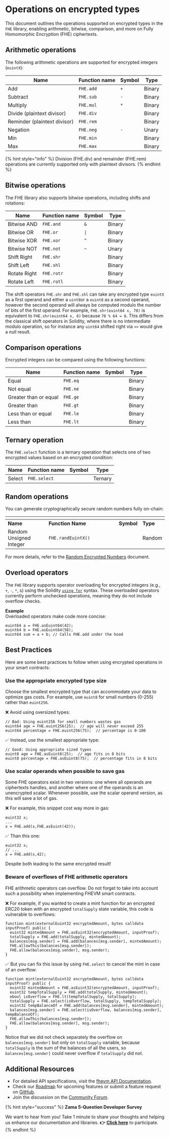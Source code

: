# Operations on encrypted types

This document outlines the operations supported on encrypted types in the `FHE` library, enabling arithmetic, bitwise, comparison, and more on Fully Homomorphic Encryption (FHE) ciphertexts.

## Arithmetic operations

The following arithmetic operations are supported for encrypted integers (`euintX`):

| Name                         | Function name | Symbol | Type   |
| ---------------------------- | ------------- | ------ | ------ |
| Add                          | `FHE.add`     | `+`    | Binary |
| Subtract                     | `FHE.sub`     | `-`    | Binary |
| Multiply                     | `FHE.mul`     | `*`    | Binary |
| Divide (plaintext divisor)   | `FHE.div`     |        | Binary |
| Reminder (plaintext divisor) | `FHE.rem`     |        | Binary |
| Negation                     | `FHE.neg`     | `-`    | Unary  |
| Min                          | `FHE.min`     |        | Binary |
| Max                          | `FHE.max`     |        | Binary |

{% hint style="info" %}
Division (FHE.div) and remainder (FHE.rem) operations are currently supported only with plaintext divisors.
{% endhint %}

## Bitwise operations

The FHE library also supports bitwise operations, including shifts and rotations:

| Name         | Function name | Symbol | Type   |
| ------------ | ------------- | ------ | ------ |
| Bitwise AND  | `FHE.and`     | `&`    | Binary |
| Bitwise OR   | `FHE.or`      | `\|`   | Binary |
| Bitwise XOR  | `FHE.xor`     | `^`    | Binary |
| Bitwise NOT  | `FHE.not`     | `~`    | Unary  |
| Shift Right  | `FHE.shr`     |        | Binary |
| Shift Left   | `FHE.shl`     |        | Binary |
| Rotate Right | `FHE.rotr`    |        | Binary |
| Rotate Left  | `FHE.rotl`    |        | Binary |

The shift operators `FHE.shr` and `FHE.shl` can take any encrypted type `euintX` as a first operand and either a `uint8`or a `euint8` as a second operand, however the second operand will always be computed modulo the number of bits of the first operand. For example, `FHE.shr(euint64 x, 70)` is equivalent to `FHE.shr(euint64 x, 6)` because `70 % 64 = 6`. This differs from the classical shift operators in Solidity, where there is no intermediate modulo operation, so for instance any `uint64` shifted right via `>>` would give a null result.

## Comparison operations

Encrypted integers can be compared using the following functions:

| Name                  | Function name | Symbol | Type   |
| --------------------- | ------------- | ------ | ------ |
| Equal                 | `FHE.eq`      |        | Binary |
| Not equal             | `FHE.ne`      |        | Binary |
| Greater than or equal | `FHE.ge`      |        | Binary |
| Greater than          | `FHE.gt`      |        | Binary |
| Less than or equal    | `FHE.le`      |        | Binary |
| Less than             | `FHE.lt`      |        | Binary |

## Ternary operation

The `FHE.select` function is a ternary operation that selects one of two encrypted values based on an encrypted condition:

| Name   | Function name | Symbol | Type    |
| ------ | ------------- | ------ | ------- |
| Select | `FHE.select`  |        | Ternary |

## Random operations

You can generate cryptographically secure random numbers fully on-chain:

<table data-header-hidden><thead><tr><th></th><th width="206"></th><th></th><th></th></tr></thead><tbody><tr><td><strong>Name</strong></td><td><strong>Function Name</strong></td><td><strong>Symbol</strong></td><td><strong>Type</strong></td></tr><tr><td>Random Unsigned Integer</td><td><code>FHE.randEuintX()</code></td><td></td><td>Random</td></tr></tbody></table>

For more details, refer to the [Random Encrypted Numbers](random.md) document.

## Overload operators

The `FHE` library supports operator overloading for encrypted integers (e.g., `+`, `-`, `*`, `&`) using the Solidity [`using for`](https://docs.soliditylang.org/en/v0.8.22/contracts.html#using-for) syntax. These overloaded operators currently perform unchecked operations, meaning they do not include overflow checks.

**Example**\
Overloaded operators make code more concise:

```solidity
euint64 a = FHE.asEuint64(42);
euint64 b = FHE.asEuint64(58);
euint64 sum = a + b; // Calls FHE.add under the hood
```

## Best Practices

Here are some best practices to follow when using encrypted operations in your smart contracts:

### Use the appropriate encrypted type size

Choose the smallest encrypted type that can accommodate your data to optimize gas costs. For example, use `euint8` for small numbers (0-255) rather than `euint256`.

❌ Avoid using oversized types:

```solidity
// Bad: Using euint256 for small numbers wastes gas
euint64 age = FHE.euint256(25);  // age will never exceed 255
euint64 percentage = FHE.euint256(75);  // percentage is 0-100
```

✅ Instead, use the smallest appropriate type:

```solidity
// Good: Using appropriate sized types
euint8 age = FHE.asEuint8(25);  // age fits in 8 bits
euint8 percentage = FHE.asEuint8(75);  // percentage fits in 8 bits
```

### Use scalar operands when possible to save gas

Some FHE operators exist in two versions: one where all operands are ciphertexts handles, and another where one of the operands is an unencrypted scalar. Whenever possible, use the scalar operand version, as this will save a lot of gas.

❌ For example, this snippet cost way more in gas:

```solidity
euint32 x;
...
x = FHE.add(x,FHE.asEuint(42));
```

✅ Than this one:

```solidity
euint32 x;
// ...
x = FHE.add(x,42);
```

Despite both leading to the same encrypted result!

### Beware of overflows of FHE arithmetic operators

FHE arithmetic operators can overflow. Do not forget to take into account such a possibility when implementing FHEVM smart contracts.

❌ For example, if you wanted to create a mint function for an encrypted ERC20 token with an encrypted `totalSupply` state variable, this code is vulnerable to overflows:

```solidity
function mint(externalEuint32 encryptedAmount, bytes calldata inputProof) public {
  euint32 mintedAmount = FHE.asEuint32(encryptedAmount, inputProof);
  totalSupply = FHE.add(totalSupply, mintedAmount);
  balances[msg.sender] = FHE.add(balances[msg.sender], mintedAmount);
  FHE.allowThis(balances[msg.sender]);
  FHE.allow(balances[msg.sender], msg.sender);
}
```

✅ But you can fix this issue by using `FHE.select` to cancel the mint in case of an overflow:

```solidity
function mint(externalEuint32 encryptedAmount, bytes calldata inputProof) public {
  euint32 mintedAmount = FHE.asEuint32(encryptedAmount, inputProof);
  euint32 tempTotalSupply = FHE.add(totalSupply, mintedAmount);
  ebool isOverflow = FHE.lt(tempTotalSupply, totalSupply);
  totalSupply = FHE.select(isOverflow, totalSupply, tempTotalSupply);
  euint32 tempBalanceOf = FHE.add(balances[msg.sender], mintedAmount);
  balances[msg.sender] = FHE.select(isOverflow, balances[msg.sender], tempBalanceOf);
  FHE.allowThis(balances[msg.sender]);
  FHE.allow(balances[msg.sender], msg.sender);
}
```

Notice that we did not check separately the overflow on `balances[msg.sender]` but only on `totalSupply` variable, because `totalSupply` is the sum of the balances of all the users, so `balances[msg.sender]` could never overflow if `totalSupply` did not.

## Additional Resources

- For detailed API specifications, visit the [fhevm API Documentation](../references/functions.md).
- Check our [Roadmap](../developer/roadmap.md) for upcoming features or submit a feature request on [GitHub](https://github.com/zama-ai/fhevm-solidity/issues/new?template=feature-request.md).
- Join the discussion on the [Community Forum](https://community.zama.ai/c/fhevm/15).

{% hint style="success" %}
**Zama 5-Question Developer Survey**

We want to hear from you! Take 1 minute to share your thoughts and helping us enhance our documentation and libraries. **👉** [**Click here**](https://www.zama.ai/developer-survey) to participate.
{% endhint %}
